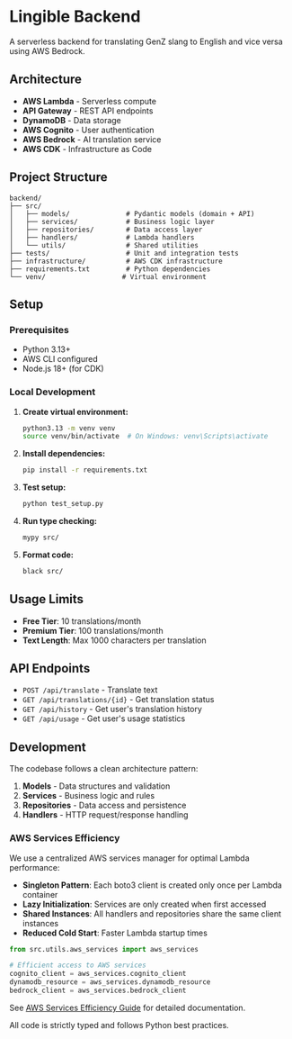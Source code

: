 # Lingible Backend

A serverless backend for translating GenZ slang to English and vice versa using AWS Bedrock.

## Architecture

- **AWS Lambda** - Serverless compute
- **API Gateway** - REST API endpoints
- **DynamoDB** - Data storage
- **AWS Cognito** - User authentication
- **AWS Bedrock** - AI translation service
- **AWS CDK** - Infrastructure as Code

## Project Structure

```
backend/
├── src/
│   ├── models/              # Pydantic models (domain + API)
│   ├── services/            # Business logic layer
│   ├── repositories/        # Data access layer
│   ├── handlers/            # Lambda handlers
│   └── utils/               # Shared utilities
├── tests/                   # Unit and integration tests
├── infrastructure/          # AWS CDK infrastructure
├── requirements.txt         # Python dependencies
└── venv/                   # Virtual environment
```

## Setup

### Prerequisites

- Python 3.13+
- AWS CLI configured
- Node.js 18+ (for CDK)

### Local Development

1. **Create virtual environment:**
   ```bash
   python3.13 -m venv venv
   source venv/bin/activate  # On Windows: venv\Scripts\activate
   ```

2. **Install dependencies:**
   ```bash
   pip install -r requirements.txt
   ```

3. **Test setup:**
   ```bash
   python test_setup.py
   ```

4. **Run type checking:**
   ```bash
   mypy src/
   ```

5. **Format code:**
   ```bash
   black src/
   ```

## Usage Limits

- **Free Tier**: 10 translations/month
- **Premium Tier**: 100 translations/month
- **Text Length**: Max 1000 characters per translation

## API Endpoints

- `POST /api/translate` - Translate text
- `GET /api/translations/{id}` - Get translation status
- `GET /api/history` - Get user's translation history
- `GET /api/usage` - Get user's usage statistics

## Development

The codebase follows a clean architecture pattern:

1. **Models** - Data structures and validation
2. **Services** - Business logic and rules
3. **Repositories** - Data access and persistence
4. **Handlers** - HTTP request/response handling

### AWS Services Efficiency

We use a centralized AWS services manager for optimal Lambda performance:

- **Singleton Pattern**: Each boto3 client is created only once per Lambda container
- **Lazy Initialization**: Services are only created when first accessed
- **Shared Instances**: All handlers and repositories share the same client instances
- **Reduced Cold Start**: Faster Lambda startup times

```python
from src.utils.aws_services import aws_services

# Efficient access to AWS services
cognito_client = aws_services.cognito_client
dynamodb_resource = aws_services.dynamodb_resource
bedrock_client = aws_services.bedrock_client
```

See [AWS Services Efficiency Guide](docs/aws_services_efficiency.md) for detailed documentation.

All code is strictly typed and follows Python best practices.
